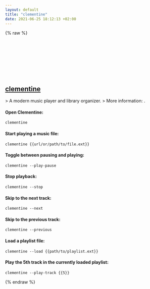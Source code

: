 ```yaml
---
layout: default
title: "clementine"
date: 2021-06-25 18:12:13 +02:00
---
```

{% raw %}
<h2 id="clementine">
  <a href="/en/common/clementine.html">clementine</a> <a href="#clementine"><svg class="icon">
    <use href="/assets/images/unicode_sprite.svg#link" />
  </svg></a>
</h2>
> A modern music player and library organizer.
> More information: <https://www.clementine-player.org>.

#### Open Clementine:
```shell
clementine
```
#### Start playing a music file:
```shell
clementine {{url/or/path/to/file.ext}}
```
#### Toggle between pausing and playing:
```shell
clementine --play-pause
```
#### Stop playback:
```shell
clementine --stop
```
#### Skip to the next track:
```shell
clementine --next
```
#### Skip to the previous track:
```shell
clementine --previous
```
#### Load a playlist file:
```shell
clementine --load {{path/to/playlist.ext}}
```
#### Play the 5th track in the currently loaded playlist:
```shell
clementine --play-track {{5}}
```
{% endraw %}
